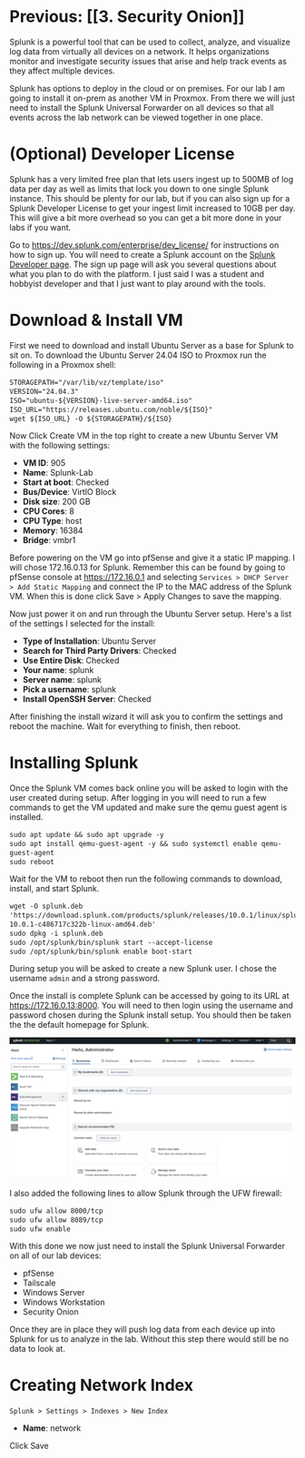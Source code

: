 
# Previous: [[3. Security Onion]]

Splunk is a powerful tool that can be used to collect, analyze, and visualize log data from virtually all devices on a network. It helps organizations monitor and investigate security issues that arise and help track events as they affect multiple devices. 

Splunk has options to deploy in the cloud or on premises. For our lab I am going to install it on-prem as another VM in Proxmox. From there we will just need to install the Splunk Universal Forwarder on all devices so that all events across the lab network can be viewed together in one place.

# (Optional) Developer License

Splunk has a very limited free plan that lets users ingest up to 500MB of log data per day as well as limits that lock you down to one single Splunk instance. This should be plenty for our lab, but if you can also sign up for a Splunk Developer License to get your ingest limit increased to 10GB per day. This will give a bit more overhead so you can get a bit more done in your labs if you want. 

Go to https://dev.splunk.com/enterprise/dev_license/ for instructions on how to sign up. You will need to create a Splunk account on the [Splunk Developer page](https://dev.splunk.com/developer-program/). The sign up page will ask you several questions about what you plan to do with the platform. I just said I was a student and hobbyist developer and that I just want to play around with the tools. 

# Download & Install VM

First we need to download and install Ubuntu Server as a base for Splunk to sit on. To download the Ubuntu Server 24.04 ISO to Proxmox run the following in a Proxmox shell:

```
STORAGEPATH="/var/lib/vz/template/iso"
VERSION="24.04.3"
ISO="ubuntu-${VERSION}-live-server-amd64.iso"
ISO_URL="https://releases.ubuntu.com/noble/${ISO}"
wget ${ISO_URL} -O ${STORAGEPATH}/${ISO}
```

Now Click Create VM in the top right to create a new Ubuntu Server VM with the following settings:

- **VM ID**: 905
- **Name**: Splunk-Lab
- **Start at boot**: Checked
- **Bus/Device**: VirtIO Block
- **Disk size**: 200 GB
- **CPU Cores**: 8
- **CPU Type**: host
- **Memory**: 16384
- **Bridge**: vmbr1

Before powering on the VM go into pfSense and give it a static IP mapping. I will chose 172.16.0.13 for Splunk. Remember this can be found by going to pfSense console at https://172.16.0.1 and selecting `Services > DHCP Server > Add Static Mapping` and connect the IP to the MAC address of the Splunk VM. When this is done click Save > Apply Changes to save the mapping.

Now just power it on and run through the Ubuntu Server setup. Here's a list of the settings I selected for the install:

- **Type of Installation**: Ubuntu Server
- **Search for Third Party Drivers**: Checked
- **Use Entire Disk**: Checked
- **Your name**: splunk
- **Server name**: splunk
- **Pick a username**: splunk
- **Install OpenSSH Server**: Checked

After finishing the install wizard it will ask you to confirm the settings and reboot the machine. Wait for everything to finish, then reboot.

# Installing Splunk

Once the Splunk VM comes back online you will be asked to login with the user created during setup. After logging in you will need to run a few commands to get the VM updated and make sure the qemu guest agent is installed.

```
sudo apt update && sudo apt upgrade -y
sudo apt install qemu-guest-agent -y && sudo systemctl enable qemu-guest-agent
sudo reboot
```

Wait for the VM to reboot then run the following commands to download, install, and start Splunk.

```
wget -O splunk.deb 'https://download.splunk.com/products/splunk/releases/10.0.1/linux/splunk-10.0.1-c486717c322b-linux-amd64.deb'
sudo dpkg -i splunk.deb
sudo /opt/splunk/bin/splunk start --accept-license
sudo /opt/splunk/bin/splunk enable boot-start
```

During setup you will be asked to create a new Splunk user. I chose the username `admin` and a strong password. 

Once the install is complete Splunk can be accessed by going to its URL at https://172.16.0.13:8000. You will need to then login using the username and password chosen during the Splunk install setup. You should then be taken the the default homepage for Splunk.

![Splunk web interface default homepage](attachments/04-splunk-1.png)

I also added the following lines to allow Splunk through the UFW firewall:

```
sudo ufw allow 8000/tcp
sudo ufw allow 8089/tcp
sudo ufw enable
```

With this done we now just need to install the Splunk Universal Forwarder on all of our lab devices:

- pfSense
- Tailscale
- Windows Server
- Windows Workstation
- Security Onion

Once they are in place they will push log data from each device up into Splunk for us to analyze in the lab. Without this step there would still be no data to look at.

# Creating Network Index

`Splunk > Settings > Indexes > New Index`

- **Name**: network

Click Save

